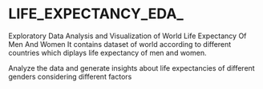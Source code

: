 # LIFE_EXPECTANCY_EDA_
Exploratory Data Analysis and Visualization of World Life Expectancy Of Men And Women 
It contains dataset of world according to different countries which diplays life expectancy of men and women.

Analyze the data and generate insights about life expectancies of different genders considering different factors
